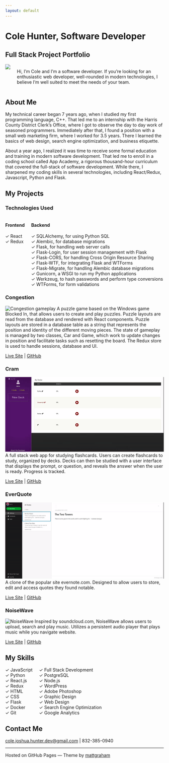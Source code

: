 ```yaml
---
layout: default
---
```


# Cole Hunter, Software Developer

## Full Stack Project Portfolio
<div class='columns'>
<img src='https://i.imgur.com/q68Ehnt.jpg'>
<p>
Hi, I’m Cole and I’m a software developer.
If you’re looking for an enthusiastic web developer, well-rounded in modern technologies, I believe I’m well suited to meet the needs of your team.
</p>
</div>



## About Me
My technical career began 7 years ago, when I studied my first programming language, C++. That led me to an internship with the Harris County District Clerk’s Office, where I got to observe the day to day work of seasoned programmers. Immediately after that, I found a position with a small web marketing firm, where I worked for 3.5 years. There I learned the basics of web design, search engine optimization, and business etiquette.

About a year ago, I realized it was time to receive some formal education and training in modern software development. That led me to enroll in a coding school called App Academy, a rigorous thousand-hour curriculum that covered the full-stack of software development. While there, I sharpened my coding skills in several technologies, including React/Redux, Javascript, Python and Flask.

## My Projects
### Technologies Used
<div class='columns'>
    <div class='skills'>
        <h4>Frontend</h4>
        <div class='skill'><span>✓</span> React</div>
        <div class='skill'><span>✓</span> Redux</div>
    </div>
    <div class='skills'>
        <h4>Backend</h4>
        <div class='skill'><span>✓</span> SQLAlchemy, for using Python SQL</div>
        <div class='skill'><span>✓</span> Alembic, for database migrations</div>
        <div class='skill'><span>✓</span> Flask, for handling web server calls</div>
        <div class='skill'><span>✓</span> Flask-Login, for user session management with Flask</div>
        <div class='skill'><span>✓</span> Flask-CORS, for handling Cross Origin Resource Sharing</div>
        <div class='skill'><span>✓</span> Flask-WTF, for integrating Flask and WTForms</div>
        <div class='skill'><span>✓</span> Flask-Migrate, for handling Alembic database migrations</div>
        <div class='skill'><span>✓</span> Gunicorn, a WSGI to run my Python applications</div>
        <div class='skill'><span>✓</span> Werkzeug, to hash passwords and perform type conversions</div>
        <div class='skill'><span>✓</span> WTForms, for form validations</div>
    </div>
</div>

### Congestion
![Congestion gameplay](/readme-resources/congestion-demo-1.gif)
A puzzle game based on the Windows game Blocked In, that allows users to create and play puzzles.
Puzzle layouts are read from the database and rendered with React components.
Puzzle layouts are stored in a database table as a string that represents the position and identity of the different moving pieces.
The state of gameplay is managed by two classes, Car and Game, which work to update changes in position and facilitate tasks such as resetting the board.
The Redux store is used to handle sessions, database and UI.

[Live Site](https://congestion-puzzle.herokuapp.com/) | [GitHub](https://github.com/chunter3311/congestion)

### Cram
![Cram](/readme-resources/cram-demo.gif)
A full stack web app for studying flashcards. Users can create flashcards to study, organized by decks. Decks can then be studied with a user interface that displays the prompt, or question, and reveals the answer when the user is ready. Progress is tracked.

[Live Site](https://cram-flashcards.herokuapp.com/) | [GitHub](https://github.com/chunter3311/cram)

### EverQuote
![EverQuote](/readme-resources/everquote-demo.gif)
A clone of the popular site evernote.com. Designed to allow users to store, edit and access quotes they found notable.

[Live Site](https://everquote.herokuapp.com/) | [GitHub](https://github.com/djwilki/EverQuote)

### NoiseWave
![NoiseWave](/readme-resources/noisewave-demo.gif)
Inspired by soundcloud.com, NoiseWave allows users to upload, search and play music. Utilizes a persistent audio player that plays music while you navigate website.

[Live Site](https://noisewave.herokuapp.com/) | [GitHub](https://github.com/DaedalusG/NoiseWave)

## My Skills
<div class='columns'>
<div class='skills'>
<div class='skill'><span>✓</span> JavaScript</div>
<div class='skill'><span>✓</span> Python</div>
<div class='skill'><span>✓</span> React.js</div>
<div class='skill'><span>✓</span> Redux</div>
<div class='skill'><span>✓</span> HTML</div>
<div class='skill'><span>✓</span> CSS</div>
<div class='skill'><span>✓</span> Flask</div>
<div class='skill'><span>✓</span> Docker</div>
<div class='skill'><span>✓</span> Git</div>
</div>
<div class='skills'>
<div class='skill'><span>✓</span> Full Stack Development</div>
<div class='skill'><span>✓</span> PostgreSQL</div>
<div class='skill'><span>✓</span> Node.js</div>
<div class='skill'><span>✓</span> WordPress</div>
<div class='skill'><span>✓</span> Adobe Photoshop</div>
<div class='skill'><span>✓</span> Graphic Design</div>
<div class='skill'><span>✓</span> Web Design</div>
<div class='skill'><span>✓</span> Search Engine Optimization</div>
<div class='skill'><span>✓</span> Google Analytics</div>
</div>
</div>



## Contact Me
cole.joshua.hunter.dev@gmail.com | 832-385-0940

* * *
Hosted on GitHub Pages — Theme by [mattgraham](https://twitter.com/michigangraham)